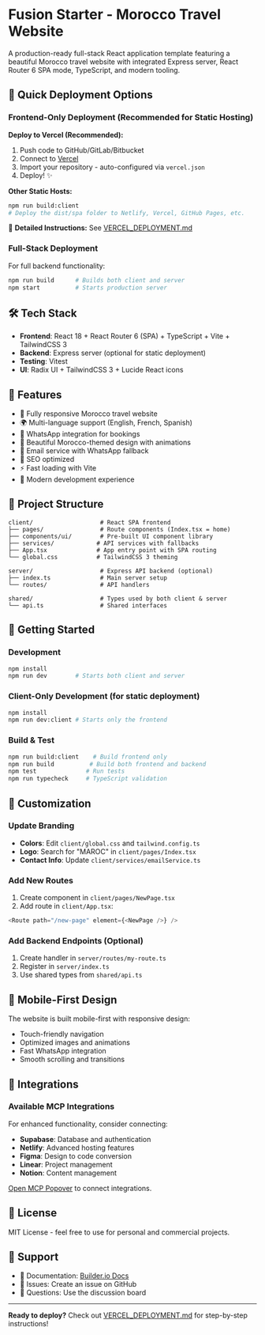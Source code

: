 # Fusion Starter - Morocco Travel Website

A production-ready full-stack React application template featuring a beautiful Morocco travel website with integrated Express server, React Router 6 SPA mode, TypeScript, and modern tooling.

## 🚀 Quick Deployment Options

### Frontend-Only Deployment (Recommended for Static Hosting)

**Deploy to Vercel (Recommended):**

1. Push code to GitHub/GitLab/Bitbucket
2. Connect to [Vercel](https://vercel.com)
3. Import your repository - auto-configured via `vercel.json`
4. Deploy! ✨

**Other Static Hosts:**

```bash
npm run build:client
# Deploy the dist/spa folder to Netlify, Vercel, GitHub Pages, etc.
```

📖 **Detailed Instructions:** See [VERCEL_DEPLOYMENT.md](./VERCEL_DEPLOYMENT.md)

### Full-Stack Deployment

For full backend functionality:

```bash
npm run build      # Builds both client and server
npm start          # Starts production server
```

## 🛠 Tech Stack

- **Frontend**: React 18 + React Router 6 (SPA) + TypeScript + Vite + TailwindCSS 3
- **Backend**: Express server (optional for static deployment)
- **Testing**: Vitest
- **UI**: Radix UI + TailwindCSS 3 + Lucide React icons

## 🌟 Features

- 📱 Fully responsive Morocco travel website
- 🌍 Multi-language support (English, French, Spanish)
- 💬 WhatsApp integration for bookings
- 🎨 Beautiful Morocco-themed design with animations
- 📧 Email service with WhatsApp fallback
- 🎯 SEO optimized
- ⚡ Fast loading with Vite
- 🔧 Modern development experience

## 📁 Project Structure

```
client/                   # React SPA frontend
├── pages/                # Route components (Index.tsx = home)
├── components/ui/        # Pre-built UI component library
├── services/            # API services with fallbacks
├── App.tsx              # App entry point with SPA routing
└── global.css           # TailwindCSS 3 theming

server/                   # Express API backend (optional)
├── index.ts              # Main server setup
└── routes/               # API handlers

shared/                   # Types used by both client & server
└── api.ts                # Shared interfaces
```

## 🚀 Getting Started

### Development

```bash
npm install
npm run dev        # Starts both client and server
```

### Client-Only Development (for static deployment)

```bash
npm install
npm run dev:client # Starts only the frontend
```

### Build & Test

```bash
npm run build:client    # Build frontend only
npm run build          # Build both frontend and backend
npm test              # Run tests
npm run typecheck     # TypeScript validation
```

## 🎨 Customization

### Update Branding

- **Colors**: Edit `client/global.css` and `tailwind.config.ts`
- **Logo**: Search for "MAROC" in `client/pages/Index.tsx`
- **Contact Info**: Update `client/services/emailService.ts`

### Add New Routes

1. Create component in `client/pages/NewPage.tsx`
2. Add route in `client/App.tsx`:

```typescript
<Route path="/new-page" element={<NewPage />} />
```

### Add Backend Endpoints (Optional)

1. Create handler in `server/routes/my-route.ts`
2. Register in `server/index.ts`
3. Use shared types from `shared/api.ts`

## 📱 Mobile-First Design

The website is built mobile-first with responsive design:

- Touch-friendly navigation
- Optimized images and animations
- Fast WhatsApp integration
- Smooth scrolling and transitions

## 🔗 Integrations

### Available MCP Integrations

For enhanced functionality, consider connecting:

- **Supabase**: Database and authentication
- **Netlify**: Advanced hosting features
- **Figma**: Design to code conversion
- **Linear**: Project management
- **Notion**: Content management

[Open MCP Popover](#open-mcp-popover) to connect integrations.

## 📄 License

MIT License - feel free to use for personal and commercial projects.

## 🛟 Support

- 📖 Documentation: [Builder.io Docs](https://www.builder.io/c/docs/projects)
- 🐛 Issues: Create an issue on GitHub
- 💬 Questions: Use the discussion board

---

**Ready to deploy?** Check out [VERCEL_DEPLOYMENT.md](./VERCEL_DEPLOYMENT.md) for step-by-step instructions!
